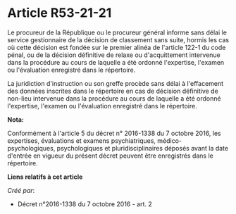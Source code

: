 # Article R53-21-21

Le procureur de la République ou le procureur général informe sans délai le service gestionnaire de la décision de classement
sans suite, hormis les cas où cette décision est fondée sur le premier alinéa de l'article 122-1 du code pénal, ou de la
décision définitive de relaxe ou d'acquittement intervenue dans la procédure au cours de laquelle a été ordonné l'expertise,
l'examen ou l'évaluation enregistré dans le répertoire. 

La juridiction d'instruction ou son greffe procède sans délai à l'effacement des données inscrites dans le répertoire en cas
de décision définitive de non-lieu intervenue dans la procédure au cours de laquelle a été ordonné l'expertise, l'examen ou
l'évaluation enregistré dans le répertoire.

**Nota:**

Conformément à l'article 5 du décret n° 2016-1338 du 7 octobre 2016, les expertises, évaluations et examens psychiatriques,
médico-psychologiques, psychologiques et pluridisciplinaires déposés avant la date d'entrée en vigueur du présent décret
peuvent être enregistrés dans le répertoire.

**Liens relatifs à cet article**

_Créé par_:

  - Décret n°2016-1338 du 7 octobre 2016 - art. 2
